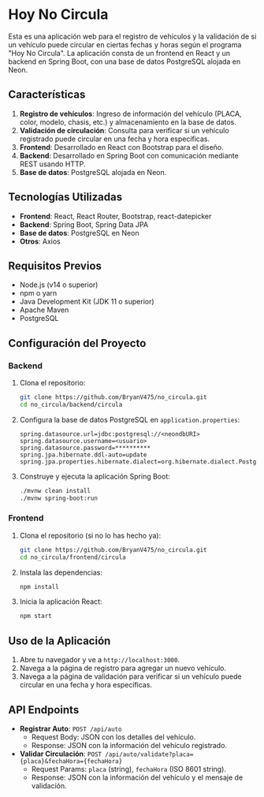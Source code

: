 # Hoy No Circula

Esta es una aplicación web para el registro de vehículos y la validación de si un vehículo puede circular en ciertas fechas y horas según el programa "Hoy No Circula". La aplicación consta de un frontend en React y un backend en Spring Boot, con una base de datos PostgreSQL alojada en Neon.

## Características

1. **Registro de vehículos**: Ingreso de información del vehículo (PLACA, color, modelo, chasis, etc.) y almacenamiento en la base de datos.
2. **Validación de circulación**: Consulta para verificar si un vehículo registrado puede circular en una fecha y hora específicas.
3. **Frontend**: Desarrollado en React con Bootstrap para el diseño.
4. **Backend**: Desarrollado en Spring Boot con comunicación mediante REST usando HTTP.
5. **Base de datos**: PostgreSQL alojada en Neon.

## Tecnologías Utilizadas

- **Frontend**: React, React Router, Bootstrap, react-datepicker
- **Backend**: Spring Boot, Spring Data JPA
- **Base de datos**: PostgreSQL en Neon
- **Otros**: Axios

## Requisitos Previos

- Node.js (v14 o superior)
- npm o yarn
- Java Development Kit (JDK 11 o superior)
- Apache Maven
- PostgreSQL

## Configuración del Proyecto

### Backend

1. Clona el repositorio:
    ```bash
    git clone https://github.com/BryanV475/no_circula.git
    cd no_circula/backend/circula
    ```

2. Configura la base de datos PostgreSQL en `application.properties`:
    ```properties
    spring.datasource.url=jdbc:postgresql://<neondbURI>
    spring.datasource.username=<usuario>
    spring.datasource.password=**********
    spring.jpa.hibernate.ddl-auto=update
    spring.jpa.properties.hibernate.dialect=org.hibernate.dialect.PostgreSQLDialect
    ```

3. Construye y ejecuta la aplicación Spring Boot:
    ```bash
    ./mvnw clean install
    ./mvnw spring-boot:run
    ```

### Frontend

1. Clona el repositorio (si no lo has hecho ya):
    ```bash
    git clone https://github.com/BryanV475/no_circula.git
    cd no_circula/frontend/circula
    ```

2. Instala las dependencias:
    ```bash
    npm install
    ```

3. Inicia la aplicación React:
    ```bash
    npm start
    ```

## Uso de la Aplicación

1. Abre tu navegador y ve a `http://localhost:3000`.
2. Navega a la página de registro para agregar un nuevo vehículo.
3. Navega a la página de validación para verificar si un vehículo puede circular en una fecha y hora específicas.

## API Endpoints

- **Registrar Auto**: `POST /api/auto`
    - Request Body: JSON con los detalles del vehículo.
    - Response: JSON con la información del vehículo registrado.
- **Validar Circulación**: `POST /api/auto/validate?placa={placa}&fechaHora={fechaHora}`
    - Request Params: `placa` (string), `fechaHora` (ISO 8601 string).
    - Response: JSON con la información del vehículo y el mensaje de validación.
